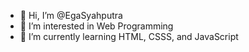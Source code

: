 - 👋 Hi, I’m @EgaSyahputra
- 👀 I’m interested in Web Programming
- 🌱 I’m currently learning HTML, CSSS, and JavaScript

<!---
EgaSyahputra/EgaSyahputra is a ✨ special ✨ repository because its `README.md` (this file) appears on your GitHub profile.
You can click the Preview link to take a look at your changes.
--->
